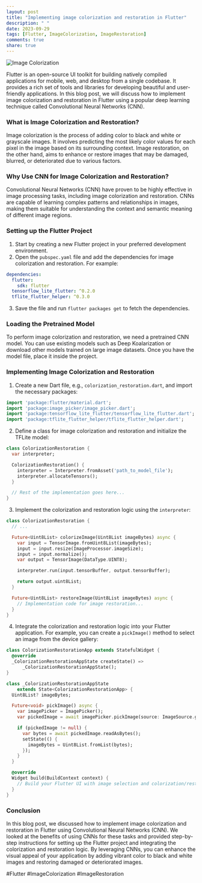 ```yaml
---
layout: post
title: "Implementing image colorization and restoration in Flutter"
description: " "
date: 2023-09-29
tags: [Flutter, ImageColorization, ImageRestoration]
comments: true
share: true
---
```


![Image Colorization](https://example.com/colorization.jpeg)

Flutter is an open-source UI toolkit for building natively compiled applications for mobile, web, and desktop from a single codebase. It provides a rich set of tools and libraries for developing beautiful and user-friendly applications. In this blog post, we will discuss how to implement image colorization and restoration in Flutter using a popular deep learning technique called Convolutional Neural Networks (CNN).

### What is Image Colorization and Restoration?

Image colorization is the process of adding color to black and white or grayscale images. It involves predicting the most likely color values for each pixel in the image based on its surrounding context. Image restoration, on the other hand, aims to enhance or restore images that may be damaged, blurred, or deteriorated due to various factors.

### Why Use CNN for Image Colorization and Restoration?

Convolutional Neural Networks (CNN) have proven to be highly effective in image processing tasks, including image colorization and restoration. CNNs are capable of learning complex patterns and relationships in images, making them suitable for understanding the context and semantic meaning of different image regions.

### Setting up the Flutter Project

1. Start by creating a new Flutter project in your preferred development environment.
2. Open the `pubspec.yaml` file and add the dependencies for image colorization and restoration. For example:

```yaml
dependencies:
  flutter:
    sdk: flutter
  tensorflow_lite_flutter: ^0.2.0
  tflite_flutter_helper: ^0.3.0
```

3. Save the file and run `flutter packages get` to fetch the dependencies.

### Loading the Pretrained Model

To perform image colorization and restoration, we need a pretrained CNN model. You can use existing models such as Deep Koalarization or download other models trained on large image datasets. Once you have the model file, place it inside the project.

### Implementing Image Colorization and Restoration

1. Create a new Dart file, e.g., `colorization_restoration.dart`, and import the necessary packages:

```dart
import 'package:flutter/material.dart';
import 'package:image_picker/image_picker.dart';
import 'package:tensorflow_lite_flutter/tensorflow_lite_flutter.dart';
import 'package:tflite_flutter_helper/tflite_flutter_helper.dart';
```

2. Define a class for image colorization and restoration and initialize the TFLite model:

```dart
class ColorizationRestoration {
  var interpreter;

  ColorizationRestoration() {
    interpreter = Interpreter.fromAsset('path_to_model_file');
    interpreter.allocateTensors();
  }

  // Rest of the implementation goes here...
}
```

3. Implement the colorization and restoration logic using the `interpreter`:

```dart
class ColorizationRestoration {
  // ...

  Future<Uint8List> colorizeImage(Uint8List imageBytes) async {
    var input = TensorImage.fromUint8List(imageBytes);
    input = input.resize(ImageProcessor.imageSize);
    input = input.normalize();
    var output = TensorImage(DataType.UINT8);

    interpreter.run(input.tensorBuffer, output.tensorBuffer);

    return output.uint8List;
  }

  Future<Uint8List> restoreImage(Uint8List imageBytes) async {
    // Implementation code for image restoration...
  }
}
```

4. Integrate the colorization and restoration logic into your Flutter application. For example, you can create a `pickImage()` method to select an image from the device gallery:

```dart
class ColorizationRestorationApp extends StatefulWidget {
  @override
  _ColorizationRestorationAppState createState() =>
      _ColorizationRestorationAppState();
}

class _ColorizationRestorationAppState
    extends State<ColorizationRestorationApp> {
  Uint8List? imageBytes;

  Future<void> pickImage() async {
    var imagePicker = ImagePicker();
    var pickedImage = await imagePicker.pickImage(source: ImageSource.gallery);

    if (pickedImage != null) {
      var bytes = await pickedImage.readAsBytes();
      setState(() {
        imageBytes = Uint8List.fromList(bytes);
      });
    }
  }

  @override
  Widget build(BuildContext context) {
    // Build your Flutter UI with image selection and colorization/restoration options.
  }
}
```

### Conclusion

In this blog post, we discussed how to implement image colorization and restoration in Flutter using Convolutional Neural Networks (CNN). We looked at the benefits of using CNNs for these tasks and provided step-by-step instructions for setting up the Flutter project and integrating the colorization and restoration logic. By leveraging CNNs, you can enhance the visual appeal of your application by adding vibrant color to black and white images and restoring damaged or deteriorated images.

#Flutter #ImageColorization #ImageRestoration